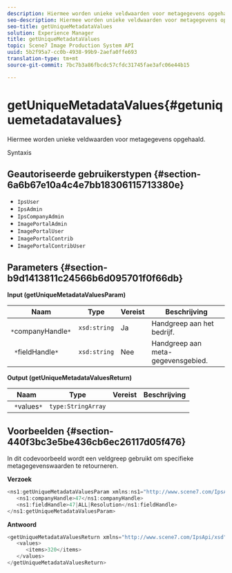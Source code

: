 ```yaml
---
description: Hiermee worden unieke veldwaarden voor metagegevens opgehaald.
seo-description: Hiermee worden unieke veldwaarden voor metagegevens opgehaald.
seo-title: getUniqueMetadataValues
solution: Experience Manager
title: getUniqueMetadataValues
topic: Scene7 Image Production System API
uuid: 5b2f95a7-cc0b-4938-99b9-2aefa0ffe693
translation-type: tm+mt
source-git-commit: 7bc7b3a86fbcdc57cfdc31745fae3afc06e44b15

---
```



# getUniqueMetadataValues{#getuniquemetadatavalues}

Hiermee worden unieke veldwaarden voor metagegevens opgehaald.

Syntaxis

## Geautoriseerde gebruikerstypen {#section-6a6b67e10a4c4e7bb18306115713380e}

* `IpsUser`
* `IpsAdmin`
* `IpsCompanyAdmin`
* `ImagePortalAdmin`
* `ImagePortalUser`
* `ImagePortalContrib`
* `ImagePortalContribUser`

## Parameters {#section-b9d1413811c24566b6d095701f0f66db}

**Input (getUniqueMetadataValuesParam)**

| Naam | Type | Vereist | Beschrijving |
|---|---|---|---|
| ` *`companyHandle`*` | `xsd:string` | Ja | Handgreep aan het bedrijf. |
| ` *`fieldHandle`*` | `xsd:string` | Nee | Handgreep aan meta-gegevensgebied. |

**Output (getUniqueMetadataValuesReturn)**

| Naam | Type | Vereist | Beschrijving |
|---|---|---|---|
| ` *`values`*` | `type:StringArray` |  |  |

## Voorbeelden {#section-440f3bc3e5be436cb6ec26117d05f476}

In dit codevoorbeeld wordt een veldgreep gebruikt om specifieke metagegevenswaarden te retourneren.

**Verzoek**

```java
<ns1:getUniqueMetadataValuesParam xmlns:ns1="http://www.scene7.com/IpsApi/xsd">
   <ns1:companyHandle>47</ns1:companyHandle>
   <ns1:fieldHandle>47|ALL|Resolution</ns1:fieldHandle>
</ns1:getUniqueMetadataValuesParam>
```

**Antwoord**

```java
<getUniqueMetadataValuesReturn xmlns="http://www.scene7.com/IpsApi/xsd">
   <values>
      <items>320</items>
   </values>
</getUniqueMetadataValuesReturn>
```

